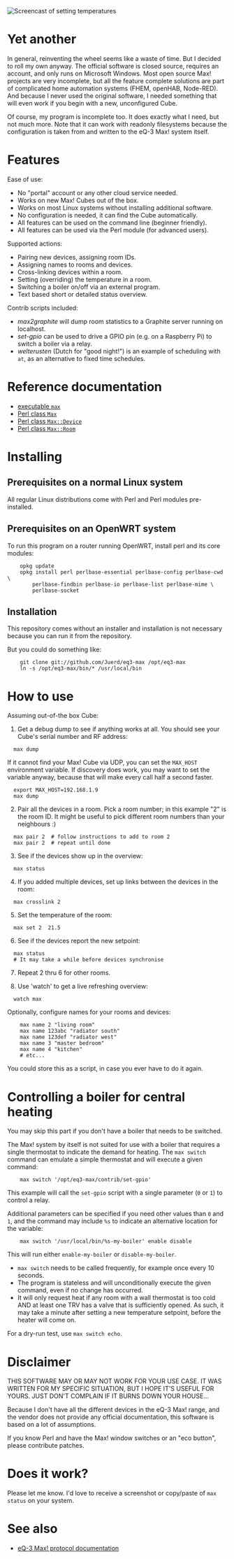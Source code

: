 <img alt="Screencast of setting temperatures" src="screencast.svg">

# Yet another

In general, reinventing the wheel seems like a waste of time. But I decided to
roll my own anyway. The official software is closed source, requires an account,
and only runs on Microsoft Windows. Most open source Max! projects are very
incomplete, but all the feature complete solutions are part of complicated home
automation systems (FHEM, openHAB, Node-RED). And because I never used the
original software, I needed something that will even work if you begin with a
new, unconfigured Cube.

Of course, my program is incomplete too. It does exactly what I need, but not
much more. Note that it can work with readonly filesystems because the
configuration is taken from and written to the eQ-3 Max! system itself.

# Features

Ease of use:

* No "portal" account or any other cloud service needed.
* Works on new Max! Cubes out of the box.
* Works on most Linux systems without installing additional software.
* No configuration is needed, it can find the Cube automatically.
* All features can be used on the command line (beginner friendly).
* All features can be used via the Perl module (for advanced users).

Supported actions:

* Pairing new devices, assigning room IDs.
* Assigning names to rooms and devices.
* Cross-linking devices within a room.
* Setting (overriding) the temperature in a room.
* Switching a boiler on/off via an external program.
* Text based short or detailed status overview.

Contrib scripts included:

* _max2graphite_ will dump room statistics to a Graphite server running on
  localhost.
* _set-gpio_ can be used to drive a GPIO pin (e.g. on a Raspberry Pi) to
  switch a boiler via a relay.
* _welterusten_ (Dutch for "good night!") is an example of scheduling with
  `at`, as an alternative to fixed time schedules.

# Reference documentation

- [executable `max`](bin/max.pod)
- [Perl class `Max`](lib/Max.pod)
- [Perl class `Max::Device`](lib/Max/Device.pod)
- [Perl class `Max::Room`](lib/Max/Room.pod)

# Installing

## Prerequisites on a normal Linux system

All regular Linux distributions come with Perl and Perl modules pre-installed.

## Prerequisites on an OpenWRT system

To run this program on a router running OpenWRT, install perl and its core
modules:

```
    opkg update
    opkg install perl perlbase-essential perlbase-config perlbase-cwd \
        perlbase-findbin perlbase-io perlbase-list perlbase-mime \
        perlbase-socket
```

## Installation

This repository comes without an installer and installation is not necessary
because you can run it from the repository.

But you could do something like:

```
    git clone git://github.com/Juerd/eq3-max /opt/eq3-max
    ln -s /opt/eq3-max/bin/* /usr/local/bin
```

# How to use

Assuming out-of-the box Cube:

1. Get a debug dump to see if anything works at all. You should
see your Cube's serial number and RF address:

  ```
    max dump
```

  If it cannot find your Max! Cube via UDP, you can set the `MAX_HOST`
  environment variable. If discovery does work, you may want to set the
  variable anyway, because that will make every call half a second faster.

  ```
    export MAX_HOST=192.168.1.9
    max dump
```

2. Pair all the devices in a room. Pick a room number; in this example "2"
is the room ID. It might be useful to pick different room numbers than
your neighbours :)

  ```
    max pair 2  # follow instructions to add to room 2
    max pair 2  # repeat until done
```

3. See if the devices show up in the overview:

  ```
    max status
```

4. If you added multiple devices, set up links between the devices in the
room:

  ```
    max crosslink 2
```

5. Set the temperature of the room:

  ```
    max set 2  21.5
```

6. See if the devices report the new setpoint:

  ```
    max status
    # It may take a while before devices synchronise
```

7. Repeat 2 thru 6 for other rooms.

8. Use 'watch' to get a live refreshing overview:

  ```
    watch max
```

Optionally, configure names for your rooms and devices:

```
    max name 2 "living room"
    max name 123abc "radiator south"
    max name 123def "radiator west"
    max name 3 "master bedroom"
    max name 4 "kitchen"
    # etc...
```

You could store this as a script, in case you ever have to do it again.

# Controlling a boiler for central heating

You may skip this part if you don't have a boiler that needs to be switched.

The Max! system by itself is not suited for use with a boiler that requires
a single thermostat to indicate the demand for heating. The `max switch`
command can emulate a simple thermostat and will execute a given command:

```
    max switch '/opt/eq3-max/contrib/set-gpio'
```

This example will call the ```set-gpio``` script with a single parameter
(`0` or `1`) to control a relay.

Additional parameters can be specified if you need other values than `0` and
`1`, and the command may include `%s` to indicate an alternative location
for the variable:

```
    max switch '/usr/local/bin/%s-my-boiler' enable disable
```

This will run either `enable-my-boiler` or `disable-my-boiler`.

- `max switch` needs to be called frequently, for example once every 10 seconds.
- The program is stateless and will unconditionally execute the given command,
  even if no change has occurred.
- It will only request heat if any room with a wall thermostat is too cold AND
  at least one TRV has a valve that is sufficiently opened. As such, it may
  take a minute after setting a new temperature setpoint, before the heater will
  come on.

For a dry-run test, use `max switch echo`.

# Disclaimer

THIS SOFTWARE MAY OR MAY NOT WORK FOR YOUR USE CASE. IT WAS WRITTEN FOR MY
SPECIFIC SITUATION, BUT I HOPE IT'S USEFUL FOR YOURS. JUST DON'T COMPLAIN IF IT
BURNS DOWN YOUR HOUSE...

Because I don't have all the different devices in the eQ-3 Max! range, and the
vendor does not provide any official documentation, this software is based on a
lot of assumptions.

If you know Perl and have the Max! window switches or an "eco button", please
contribute patches.

# Does it work?

Please let me know. I'd love to receive a screenshot or copy/paste of `max
status` on your system.

# See also

* [eQ-3 Max! protocol documentation](https://github.com/Bouni/max-cube-protocol)

